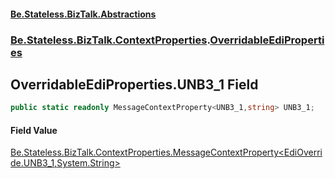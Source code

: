 #### [Be.Stateless.BizTalk.Abstractions](README.md 'README')
### [Be.Stateless.BizTalk.ContextProperties](Be.Stateless.BizTalk.ContextProperties.md 'Be.Stateless.BizTalk.ContextProperties').[OverridableEdiProperties](OverridableEdiProperties.md 'Be.Stateless.BizTalk.ContextProperties.OverridableEdiProperties')

## OverridableEdiProperties.UNB3_1 Field

```csharp
public static readonly MessageContextProperty<UNB3_1,string> UNB3_1;
```

#### Field Value
[Be.Stateless.BizTalk.ContextProperties.MessageContextProperty&lt;](MessageContextProperty_T,TR_.md 'Be.Stateless.BizTalk.ContextProperties.MessageContextProperty<T,TR>')[EdiOverride.UNB3_1](https://docs.microsoft.com/en-us/dotnet/api/EdiOverride.UNB3_1 'EdiOverride.UNB3_1')[,](MessageContextProperty_T,TR_.md 'Be.Stateless.BizTalk.ContextProperties.MessageContextProperty<T,TR>')[System.String](https://docs.microsoft.com/en-us/dotnet/api/System.String 'System.String')[&gt;](MessageContextProperty_T,TR_.md 'Be.Stateless.BizTalk.ContextProperties.MessageContextProperty<T,TR>')